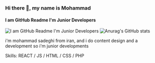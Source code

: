 ### Hi there 👋, my name is Mohammad
#### I am GitHub Readme I'm Junior Developers
![I am GitHub Readme I'm Junior Developers]([blob:https://web.eitaa.com/](https://github-readme-stats.vercel.app/api?)f1bcd097-0a7b-49a7-8116-2203a132783e)
![Anurag's GitHub stats](https://github-readme-stats.vercel.app/api?username=mohammad3adeghii&theme=dark&show_icons=true)

i'm mohammad sadeghi from iran, and i do content design and a development so i'm junior developments

Skills: REACT / JS / HTML / CSS / PHP
